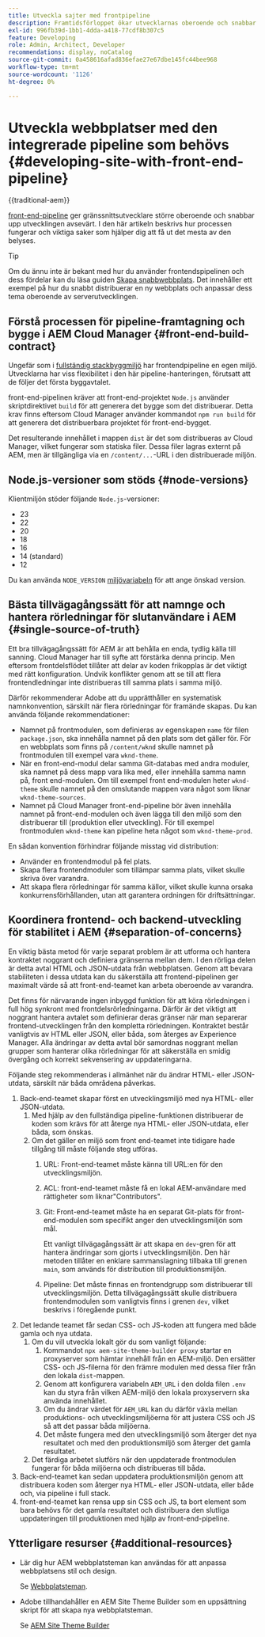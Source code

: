 ```yaml
---
title: Utveckla sajter med frontpipeline
description: Framtidsförloppet ökar utvecklarnas oberoende och snabbar upp utvecklingsprocessen. I den här artikeln beskrivs viktiga aspekter av frontprocessen för att säkerställa optimala prestanda och effektivitet.
exl-id: 996fb39d-1bb1-4dda-a418-77cdf8b307c5
feature: Developing
role: Admin, Architect, Developer
recommendations: display, noCatalog
source-git-commit: 0a458616afad836efae27e67dbe145fc44bee968
workflow-type: tm+mt
source-wordcount: '1126'
ht-degree: 0%

---
```



# Utveckla webbplatser med den integrerade pipeline som behövs {#developing-site-with-front-end-pipeline}

{{traditional-aem}}

[front-end-pipeline](/help/implementing/cloud-manager/configuring-pipelines/introduction-ci-cd-pipelines.md#front-end) ger gränssnittsutvecklare större oberoende och snabbar upp utvecklingen avsevärt. I den här artikeln beskrivs hur processen fungerar och viktiga saker som hjälper dig att få ut det mesta av den belyses.

>[!TIP]
>
>Om du ännu inte är bekant med hur du använder frontendspipelinen och dess fördelar kan du läsa guiden [Skapa snabbwebbplats](/help/journey-sites/quick-site/overview.md). Det innehåller ett exempel på hur du snabbt distribuerar en ny webbplats och anpassar dess tema oberoende av serverutvecklingen.

## Förstå processen för pipeline-framtagning och bygge i AEM Cloud Manager {#front-end-build-contract}

Ungefär som i [fullständig stackbyggmiljö](/help/implementing/cloud-manager/getting-access-to-aem-in-cloud/build-environment-details.md) har frontendpipeline en egen miljö. Utvecklarna har viss flexibilitet i den här pipeline-hanteringen, förutsatt att de följer det första byggavtalet.

front-end-pipelinen kräver att front-end-projektet `Node.js` använder skriptdirektivet `build` för att generera det bygge som det distribuerar. Detta krav finns eftersom Cloud Manager använder kommandot `npm run build` för att generera det distribuerbara projektet för front-end-bygget.

Det resulterande innehållet i mappen `dist` är det som distribueras av Cloud Manager, vilket fungerar som statiska filer. Dessa filer lagras externt på AEM, men är tillgängliga via en `/content/...`-URL i den distribuerade miljön.

## Node.js-versioner som stöds {#node-versions}

Klientmiljön stöder följande `Node.js`-versioner:

* 23
* 22
* 20
* 18
* 16
* 14 (standard)
* 12

Du kan använda `NODE_VERSION` [miljövariabeln &#x200B;](/help/implementing/cloud-manager/environment-variables.md) för att ange önskad version.

## Bästa tillvägagångssätt för att namnge och hantera rörledningar för slutanvändare i AEM {#single-source-of-truth}

Ett bra tillvägagångssätt för AEM är att behålla en enda, tydlig källa till sanning. Cloud Manager har till syfte att förstärka denna princip. Men eftersom frontdelsflödet tillåter att delar av koden frikopplas är det viktigt med rätt konfiguration. Undvik konflikter genom att se till att flera frontendledningar inte distribueras till samma plats i samma miljö.

Därför rekommenderar Adobe att du upprätthåller en systematisk namnkonvention, särskilt när flera rörledningar för framände skapas. Du kan använda följande rekommendationer:

* Namnet på frontmodulen, som definieras av egenskapen `name` för filen `package.json`, ska innehålla namnet på den plats som det gäller för. För en webbplats som finns på `/content/wknd` skulle namnet på frontmodulen till exempel vara `wknd-theme`.
* När en front-end-modul delar samma Git-databas med andra moduler, ska namnet på dess mapp vara lika med, eller innehålla samma namn på, front end-modulen. Om till exempel front end-modulen heter `wknd-theme` skulle namnet på den omslutande mappen vara något som liknar `wknd-theme-sources`.
* Namnet på Cloud Manager front-end-pipeline bör även innehålla namnet på front-end-modulen och även lägga till den miljö som den distribuerar till (produktion eller utveckling). För till exempel frontmodulen `wknd-theme` kan pipeline heta något som `wknd-theme-prod`.

En sådan konvention förhindrar följande misstag vid distribution:

* Använder en frontendmodul på fel plats.
* Skapa flera frontendmoduler som tillämpar samma plats, vilket skulle skriva över varandra.
* Att skapa flera rörledningar för samma källor, vilket skulle kunna orsaka konkurrensförhållanden, utan att garantera ordningen för driftsättningar.

## Koordinera frontend- och backend-utveckling för stabilitet i AEM {#separation-of-concerns}

En viktig bästa metod för varje separat problem är att utforma och hantera kontraktet noggrant och definiera gränserna mellan dem. I den rörliga delen är detta avtal HTML och JSON-utdata från webbplatsen. Genom att bevara stabiliteten i dessa utdata kan du säkerställa att frontend-pipelinen ger maximalt värde så att front-end-teamet kan arbeta oberoende av varandra.

Det finns för närvarande ingen inbyggd funktion för att köra rörledningen i full hög synkront med frontdelsrörledningarna. Därför är det viktigt att noggrant hantera avtalet som definierar deras gränser när man separerar frontend-utvecklingen från den kompletta rörledningen. Kontraktet består vanligtvis av HTML eller JSON, eller båda, som återges av Experience Manager. Alla ändringar av detta avtal bör samordnas noggrant mellan grupper som hanterar olika rörledningar för att säkerställa en smidig övergång och korrekt sekvensering av uppdateringarna.

Följande steg rekommenderas i allmänhet när du ändrar HTML- eller JSON-utdata, särskilt när båda områdena påverkas.

1. Back-end-teamet skapar först en utvecklingsmiljö med nya HTML- eller JSON-utdata.
   1. Med hjälp av den fullständiga pipeline-funktionen distribuerar de koden som krävs för att återge nya HTML- eller JSON-utdata, eller båda, som önskas.
   1. Om det gäller en miljö som front end-teamet inte tidigare hade tillgång till måste följande steg utföras.
      1. URL: Front-end-teamet måste känna till URL:en för den utvecklingsmiljön.
      1. ACL: front-end-teamet måste få en lokal AEM-användare med rättigheter som liknar&quot;Contributors&quot;.
      1. Git: Front-end-teamet måste ha en separat Git-plats för front-end-modulen som specifikt anger den utvecklingsmiljön som mål.

         Ett vanligt tillvägagångssätt är att skapa en `dev`-gren för att hantera ändringar som gjorts i utvecklingsmiljön. Den här metoden tillåter en enklare sammanslagning tillbaka till grenen `main`, som används för distribution till produktionsmiljön.

      1. Pipeline: Det måste finnas en frontendgrupp som distribuerar till utvecklingsmiljön. Detta tillvägagångssätt skulle distribuera frontendmodulen som vanligtvis finns i grenen `dev`, vilket beskrivs i föregående punkt.
1. Det ledande teamet får sedan CSS- och JS-koden att fungera med både gamla och nya utdata.
   1. Om du vill utveckla lokalt gör du som vanligt följande:
      1. Kommandot `npx aem-site-theme-builder proxy` startar en proxyserver som hämtar innehåll från en AEM-miljö. Den ersätter CSS- och JS-filerna för den främre modulen med dessa filer från den lokala `dist`-mappen.
      1. Genom att konfigurera variabeln `AEM_URL` i den dolda filen `.env` kan du styra från vilken AEM-miljö den lokala proxyservern ska använda innehållet.
      1. Om du ändrar värdet för `AEM_URL` kan du därför växla mellan produktions- och utvecklingsmiljöerna för att justera CSS och JS så att det passar båda miljöerna.
      1. Det måste fungera med den utvecklingsmiljö som återger det nya resultatet och med den produktionsmiljö som återger det gamla resultatet.
   1. Det färdiga arbetet slutförs när den uppdaterade frontmodulen fungerar för båda miljöerna och distribueras till båda.
1. Back-end-teamet kan sedan uppdatera produktionsmiljön genom att distribuera koden som återger nya HTML- eller JSON-utdata, eller både och, via pipeline i full stack.
1. front-end-teamet kan rensa upp sin CSS och JS, ta bort element som bara behövs för det gamla resultatet och distribuera den slutliga uppdateringen till produktionen med hjälp av front-end-pipeline.

## Ytterligare resurser {#additional-resources}

* Lär dig hur AEM webbplatsteman kan användas för att anpassa webbplatsens stil och design.

  Se [Webbplatsteman](/help/sites-cloud/administering/site-creation/site-themes.md).

* Adobe tillhandahåller en AEM Site Theme Builder som en uppsättning skript för att skapa nya webbplatsteman.

  Se [AEM Site Theme Builder](https://github.com/adobe/aem-site-theme-builder)



